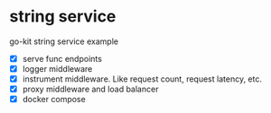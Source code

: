 # string service

go-kit string service example

- [x] serve func endpoints
- [x] logger middleware
- [x] instrument middleware. Like request count, request latency, etc.
- [x] proxy middleware and load balancer
- [x] docker compose
